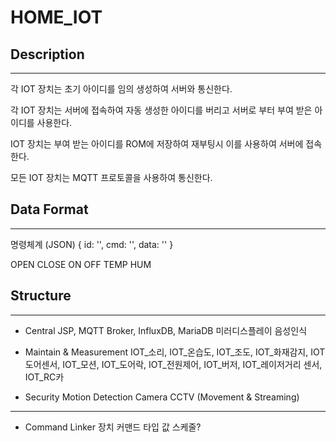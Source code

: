 # HOME_IOT

## Description
------------------------------------------------------------
각 IOT 장치는 초기 아이디를 임의 생성하여 서버와 통신한다.

각 IOT 장치는 서버에 접속하여 자동 생성한 아이디를 버리고 서버로 부터 부여 받은 아이디를 사용한다.

IOT 장치는 부여 받는 아이디를 ROM에 저장하여 재부팅시 이를 사용하여 서버에 접속한다.

모든 IOT 장치는 MQTT 프로토콜을 사용하여 통신한다.


## Data Format
------------------------------------------------------------
명령체계 (JSON)
{
 id: '',
 cmd: '',
 data: ''
} 

OPEN
CLOSE
ON
OFF
TEMP
HUM


## Structure
------------------------------------------------------------
- Central
JSP, MQTT Broker, InfluxDB, MariaDB
미러디스플레이
음성인식

- Maintain & Measurement
IOT_소리, IOT_온습도, IOT_조도, IOT_화재감지, IOT 도어센서, IOT_모션, IOT_도어락, IOT_전원제어, IOT_버저, IOT_레이저거리 센서, IOT_RC카

- Security
Motion Detection Camera
CCTV (Movement & Streaming)



------------------------------------------------------------

- Command Linker
장치 커맨드 타입 값 
스케줄?

